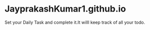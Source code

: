 # JayprakashKumar1.github.io
Set your Daily Task and complete it.It willl keep track of all your todo.
